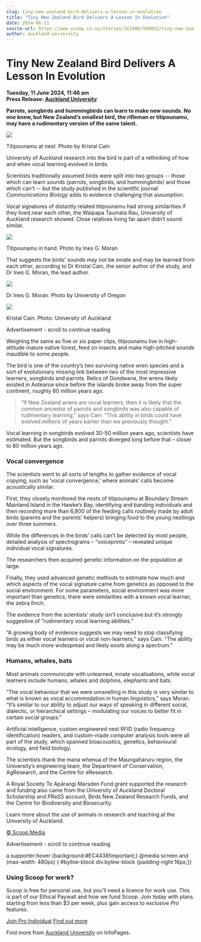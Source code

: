 ```yaml
---
slug: tiny-new-zealand-bird-delivers-a-lesson-in-evolution
title: "Tiny New Zealand Bird Delivers A Lesson In Evolution"
date: 2024-06-11
source-url: https://www.scoop.co.nz/stories/SC2406/S00032/tiny-new-zealand-bird-delivers-a-lesson-in-evolution.htm
author: auckland-university
---
```

Tiny New Zealand Bird Delivers A Lesson In Evolution
====================================================

**Tuesday, 11 June 2024, 11:46 am**  
**Press Release: [Auckland University](https://info.scoop.co.nz/Auckland_University)**

**Parrots, songbirds and hummingbirds can learn to make new sounds. No one knew, but New Zealand’s smallest bird, the rifleman or titipounamu, may have a rudimentary version of the same talent.**

![](https://img.scoop.co.nz/stories/images/2406/ayycpyfjalbsfrn5.jpg)

Titipounamu at nest. Photo by Kristal Cain

University of Auckland research into the bird is part of a rethinking of how and when vocal learning evolved in birds.

Scientists traditionally assumed birds were split into two groups -- those which can learn sounds (parrots, songbirds, and hummingbirds) and those which can’t -- but the study published in the scientific journal _Communications Biology_ adds to evidence challenging that assumption.

Vocal signatures of distantly related titipounamu had strong similarities if they lived near each other, the Waipapa Taumata Rau, University of Auckland research showed. Close relatives living far apart didn’t sound similar.

![](https://img.scoop.co.nz/stories/images/2406/rfcqz91mknepn5hj.jpg)

Titipounamu in hand. Photo by Ines G. Moran

That suggests the birds’ sounds may not be innate and may be learned from each other, according to Dr Kristal Cain, the senior author of the study, and Dr Ines G. Moran, the lead author.

![](https://img.scoop.co.nz/stories/images/2406/rnnrj1ux7ed5swk4.jpg)

Dr Ines G. Moran. Photo by University of Oregon

![](https://img.scoop.co.nz/stories/images/2406/243jldg7xulg1eem.jpg)

Kristal Cain. Photo: University of Auckland

Advertisement - scroll to continue reading





Weighing the same as five or six paper clips, titipounamu live in high-altitude mature native forest, feed on insects and make high-pitched sounds inaudible to some people.

The bird is one of the country’s two surviving native wren species and a sort of evolutionary missing link between two of the most impressive learners, songbirds and parrots. Relics of Gondwana, the wrens likely existed in Aotearoa since before the islands broke away from the super continent, roughly 80 million years ago.

> “If New Zealand wrens are vocal learners, then it is likely that the common ancestor of parrots and songbirds was also capable of rudimentary learning,” says Cain. “This ability in birds could have evolved millions of years earlier than we previously thought.”

Vocal learning in songbirds evolved 30-50 million years ago, scientists have estimated. But the songbirds and parrots diverged long before that – closer to 80 million years ago.

### Vocal convergence

The scientists went to all sorts of lengths to gather evidence of vocal copying, such as 'vocal convergence,' where animals’ calls become acoustically similar.

First, they closely monitored the nests of titipounamu at Boundary Stream Mainland Island in the Hawke’s Bay, identifying and banding individuals and then recording more than 6,800 of the feeding calls routinely made by adult birds (parents and the parents’ helpers) bringing food to the young nestlings over three summers.

While the differences in the birds’ calls can’t be detected by most people, detailed analysis of spectrograms – “voiceprints” – revealed unique individual vocal signatures.

The researchers then acquired genetic information on the population at large.

Finally, they used advanced genetic methods to estimate how much and which aspects of the vocal signature came from genetics as opposed to the social environment. For some parameters, social environment was more important than genetics; there were similarities with a known vocal learner, the zebra finch.

The evidence from the scientists’ study isn’t conclusive but it’s strongly suggestive of “rudimentary vocal learning abilities.”

“A growing body of evidence suggests we may need to stop classifying birds as either vocal learners or vocal non-learners,” says Cain. “The ability may be much more widespread and likely exists along a spectrum.”

### Humans, whales, bats

Most animals communicate with unlearned, innate vocalisations, while vocal learners include humans, whales and dolphins, elephants and bats.

“The vocal behaviour that we were unravelling in this study is very similar to what is known as vocal accommodation in human linguistics,” says Moran. “It’s similar to our ability to adjust our ways of speaking in different social, dialectic, or hierarchical settings – modulating our voices to better fit in certain social groups.”

Artificial intelligence, custom engineered nest RFID (radio frequency identification) readers, and custom-made computer analysis tools were all part of the study, which spanned bioacoustics, genetics, behavioural ecology, and field biology.

The scientists thank the mana whenua of the Maungaharuru region, the University’s engineering team, the Department of Conservation, AgResearch, and the Centre for eResearch.

A Royal Society Te Apārangi Marsden Fund grant supported the research and funding also came from the University of Auckland Doctoral Scholarship and PReSS account, Birds New Zealand Research Funds, and the Centre for Biodiversity and Biosecurity.

Learn more about the use of animals in research and teaching at the University of Auckland.

[© Scoop Media](http://www.scoop.co.nz/about/terms.html)  

Advertisement - scroll to continue reading



a.supporter:hover {background:#EC4438!important;} @media screen and (max-width: 480px) { #byline-block div.byline-block {padding-right:16px;}}

### Using Scoop for work?

Scoop is free for personal use, but you’ll need a licence for work use. This is part of our Ethical Paywall and how we fund Scoop. Join today with plans starting from less than $3 per week, plus gain access to exclusive _Pro_ features.  
  
[Join Pro Individual](https://pro.scoop.co.nz/Individual/?from=ProIn24) [Find out more](https://pro.scoop.co.nz/using-scoop-for-work/?from=ProIn24)

Find more from [Auckland University](https://info.scoop.co.nz/Auckland_University) on InfoPages.